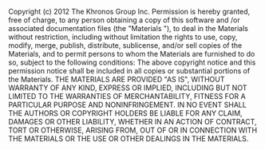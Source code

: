 Copyright (c) 2012 The Khronos Group Inc.
Permission is hereby granted, free of charge, to any person obtaining a copy of this software and /or associated documentation files (the "Materials "), to deal in the Materials without restriction, including without limitation the rights to use, copy, modify, merge, publish, distribute, sublicense, and/or sell copies of the Materials, and to permit persons to whom the Materials are furnished to do so, subject to 
the following conditions: 
The above copyright notice and this permission notice shall be included 
in all copies or substantial portions of the Materials. 
THE MATERIALS ARE PROVIDED "AS IS", WITHOUT WARRANTY OF ANY KIND, EXPRESS OR IMPLIED, INCLUDING BUT NOT LIMITED TO THE WARRANTIES OF MERCHANTABILITY, FITNESS FOR A PARTICULAR PURPOSE AND NONINFRINGEMENT. IN NO EVENT SHALL THE AUTHORS OR COPYRIGHT HOLDERS BE LIABLE FOR ANY CLAIM, DAMAGES OR OTHER LIABILITY, WHETHER IN AN ACTION OF CONTRACT, TORT OR OTHERWISE, ARISING FROM, OUT OF OR IN CONNECTION WITH THE MATERIALS OR THE USE OR OTHER DEALINGS IN THE MATERIALS.
